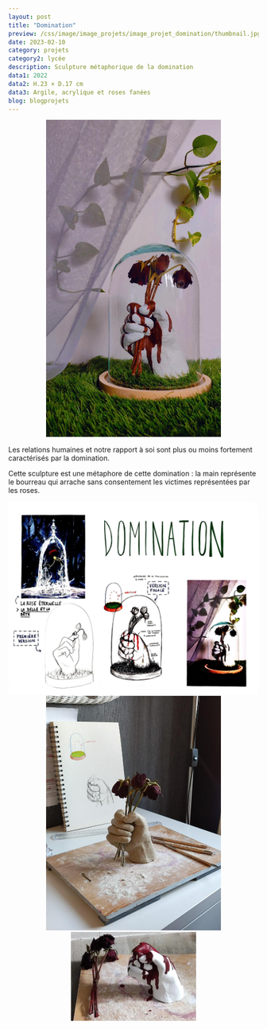 ```yaml
---
layout: post
title: "Domination"
preview: /css/image/image_projets/image_projet_domination/thumbnail.jpg
date: 2023-02-10
category: projets 
category2: lycée
description: Sculpture métaphorique de la domination 
data1: 2022
data2: H.23 × D.17 cm
data3: Argile, acrylique et roses fanées
blog: blogprojets
---
```


<div style="width: 70%; margin: 0 auto;" class="image_container">
<div><img onclick="Zoom(this)" class="img-gallery" src="/css/image/image_projets/image_projet_domination/img1.jpg"></div>
</div> 

Les relations humaines et notre rapport à soi sont plus ou moins fortement caractérisés par la domination.

Cette sculpture est une métaphore de cette domination : la main représente le bourreau qui arrache sans consentement les victimes représentées par les roses.

<div class="image_container">
<div><img onclick="Zoom(this)" class="img-gallery" src="/css/image/image_projets/image_projet_domination/img3.jpg"></div>
</div>

<div style="width: 70%; margin: 0 auto;" class="image_container">
<div><img onclick="Zoom(this)" class="img-gallery" src="/css/image/image_projets/image_projet_domination/img4.jpg"></div>
</div>

<div style="width: 50%; margin: 0 auto;" class="image_container">
<div><img onclick="Zoom(this)" class="img-gallery" src="/css/image/image_projets/image_projet_domination/img5.jpg"></div>
</div>
